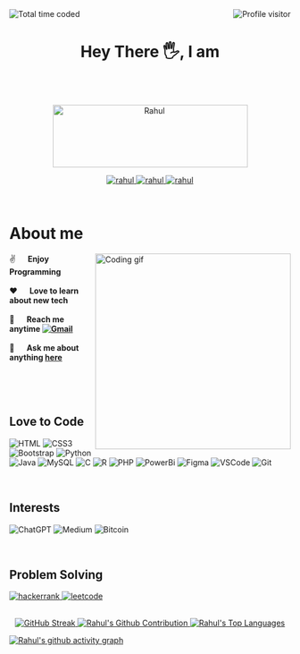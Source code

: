 <a href="https://wakatime.com/@018bb781-75f6-4d80-bc12-75fd5b39f034">
  <img align="left" src="https://wakatime.com/badge/user/018bb781-75f6-4d80-bc12-75fd5b39f034.svg?label=Total+Time+Coded&style=for-the-badge&v=2" alt="Total time coded" />
</a>

<a href="https://komarev.com/ghpvc/?username=r-r-7">
  <img align="right" src="https://komarev.com/ghpvc/?username=r-r-7&style=for-the-badge" alt="Profile visitor" />
</a>
<br />

<h1 align="center">
    Hey There 🖐️, I am
</h1>
<br/>
<br/>

<p align="center">
  <a><img src="https://images.cooltext.com/5679234.png" width="349" height="112" alt="Rahul" /></a>
</p>

<p align="center">
<a href="https://linkedin.com/in/rahulradhesh" target="_blank">
  <img src="https://img.shields.io/badge/LinkedIn-0077B5?style=for-the-badge&logo=linkedin&logoColor=white" alt="rahul" />
 </a>
 <a href="https://instagram.com/_r.r16_" target="_blank">
  <img src="https://img.shields.io/badge/Instagram-fe4164?style=for-the-badge&logo=instagram&logoColor=white" alt="rahul" />
 </a>
 <a href="https://twitter.com/_rr_16_" target="_blank">
  <img src="https://img.shields.io/badge/Twitter-%231DA1F2.svg?style=for-the-badge&logo=Twitter&logoColor=white" alt="rahul" />
 </a>
</p>
<br />

# About me
 
<p>
 <img align="right" width="350" src="https://user-images.githubusercontent.com/74038190/238353480-219bcc70-f5dc-466b-9a60-29653d8e8433.gif" alt="Coding gif" />
  
 ✌️ &emsp; <b>Enjoy Programming</b> <br/><br/>
 ❤️ &emsp; <b>Love to learn about new tech</b> <br/><br/>
 📧 &emsp; <b>Reach me anytime <a href="https://rahulradhesha@gmail.com" target="_blank"><img src="https://img.shields.io/badge/Gmail-D14836?style=for-the-badge&logo=gmail&logoColor=white" alt="Gmail" /></a></b> <br/><br/>
 💬 &emsp; <b>Ask me about anything [here](https://github.com/r-r-7/r-r-7/issues)</b>

</p>

<br/>
<br/>
<br/>

## Love to Code

![HTML](https://img.shields.io/badge/HTML5-E34F26?style=for-the-badge&logo=html5&logoColor=white)
![CSS3](https://img.shields.io/badge/CSS3-1572B6?style=for-the-badge&logo=css3&logoColor=white)
![Bootstrap](https://img.shields.io/badge/Bootstrap-563D7C?style=for-the-badge&logo=bootstrap&logoColor=white)
![Python](https://img.shields.io/badge/python-3670A0?style=for-the-badge&logo=python&logoColor=ffdd54)
![Java](https://img.shields.io/badge/java-%23ED8B00.svg?style=for-the-badge&logo=openjdk&logoColor=white)
![MySQL](https://img.shields.io/badge/mysql-%2300f.svg?style=for-the-badge&logo=mysql&logoColor=white)
![C](https://img.shields.io/badge/c-%2300599C.svg?style=for-the-badge&logo=c&logoColor=white)
![R](https://img.shields.io/badge/r-%23276DC3.svg?style=for-the-badge&logo=r&logoColor=white)
![PHP](https://img.shields.io/badge/php-%23777BB4.svg?style=for-the-badge&logo=php&logoColor=white)
![PowerBi](https://img.shields.io/badge/power_bi-F2C811?style=for-the-badge&logo=powerbi&logoColor=black)
![Figma](https://img.shields.io/badge/figma-%23F24E1E.svg?style=for-the-badge&logo=figma&logoColor=white)
![VSCode](https://img.shields.io/badge/Visual_Studio-0078d7?style=for-the-badge&logo=visual%20studio&logoColor=white)
![Git](https://img.shields.io/badge/Git-F05032?style=for-the-badge&logo=git&logoColor=white)

<br/>

## Interests

![ChatGPT](https://img.shields.io/badge/chatGPT-74aa9c?style=for-the-badge&logo=openai&logoColor=white)
![Medium](https://img.shields.io/badge/Medium-12100E?style=for-the-badge&logo=medium&logoColor=white)
![Bitcoin](https://img.shields.io/badge/Bitcoin-000?style=for-the-badge&logo=bitcoin&logoColor=white)

<br/>

## Problem Solving

<a href="https://www.hackerrank.com/profile/rahulradhesha">
  <img src="https://img.shields.io/badge/-Hackerrank-2EC866?style=for-the-badge&logo=HackerRank&logoColor=white" alt="hackerrank" />
</a>

<a href="https://leetcode.com/rahulradhesha/">
 <img src="https://img.shields.io/badge/LeetCode-000000?style=for-the-badge&logo=LeetCode&logoColor=#d16c06" alt="leetcode"/>
</a>

<br/>
<br/>

<p align="center">
  <a href="https://github.com/r-r-7">
    <img src="https://streak-stats.demolab.com?user=r-r-7&theme=radical" alt="GitHub Streak"/>
  </a>

  <a href="https://github.com/r-r-7">
    <img src="https://github-readme-stats.vercel.app/api?username=r-r-7&theme=radical&show_icons=true&hide_border=true&count_private=true" alt="Rahul's Github Contribution"  />
  </a>

  <a href="https://github.com/r-r-7">
    <img src="https://github-readme-stats.vercel.app/api/top-langs/?username=r-r-7&theme=radical&show_icons=true&hide_border=true&layout=compact" alt="Rahul's Top Languages"  />
  </a>
</p>

[![Rahul's github activity graph](https://github-readme-activity-graph.vercel.app/graph?username=r-r-7&theme=github-compact)](https://github.com/r-r-7/github-readme-activity-graph)

